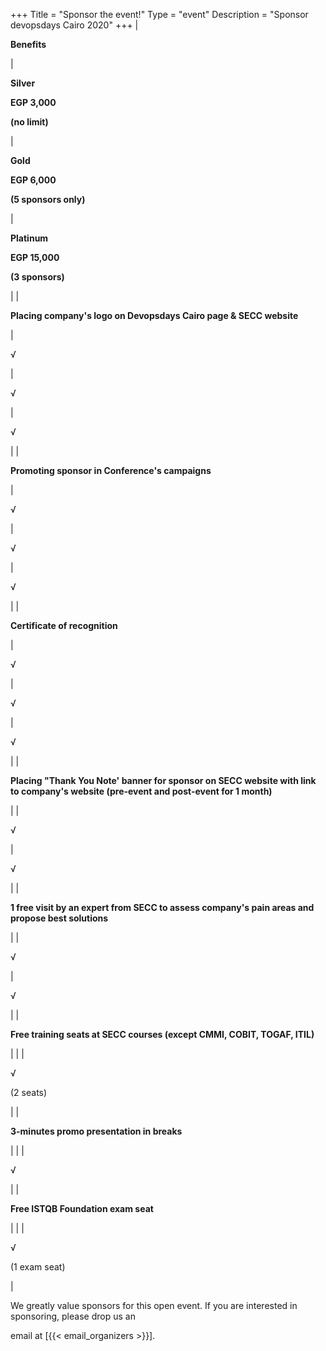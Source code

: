 +++
Title = "Sponsor the event!"
Type = "event"
Description = "Sponsor devopsdays Cairo 2020"
+++
|

**Benefits**

 |

**Silver**

**EGP 3,000**

**(no limit)**

 |

**Gold**

**EGP ****6****,000**

**(5 sponsors only)**

 |

**Platinum**

**EGP 1****5****,000**

**(3 sponsor****s****)**

 |
|

**Placing company's logo on Devopsdays Cairo page & SECC website**

 |

√

 |

√

 |

√

 |
|

**Promoting sponsor in Conference's campaigns**

 |

√

 |

√

 |

√

 |
|

**Certificate of recognition**

 |

√

 |

√

 |

√

 |
|

**Placing "Thank You Note' banner for sponsor on SECC website with link to company's website (pre-event and post-event for 1 month)**

 |  |

√

 |

√

 |
|

**1 free visit by an expert from SECC to assess company's pain areas and propose best solutions**

 |  |

√

 |

√

 |
|

**Free training seats at SECC courses (except CMMI, COBIT, TOGAF, ITIL)**

 |  |  |

√

(2 seats)

 |
|

**3-minutes promo presentation in breaks**

 |  |  |

√

 |
|

**Free ISTQB Foundation exam seat**

 |  |  |

√

(1 exam seat)

 |
 

<p>We greatly value sponsors for this open event.  If you are interested in sponsoring, please drop us an 

email at [{{< email_organizers >}}].</p>
